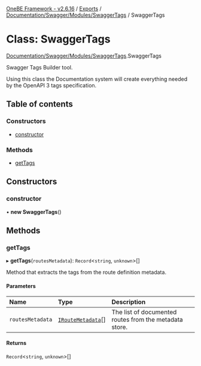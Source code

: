 [OneBE Framework - v2.6.16](../README.md) / [Exports](../modules.md) / [Documentation/Swagger/Modules/SwaggerTags](../modules/Documentation_Swagger_Modules_SwaggerTags.md) / SwaggerTags

# Class: SwaggerTags

[Documentation/Swagger/Modules/SwaggerTags](../modules/Documentation_Swagger_Modules_SwaggerTags.md).SwaggerTags

Swagger Tags Builder tool.

Using this class the Documentation system will create everything needed
by the OpenAPI 3 tags specification.

## Table of contents

### Constructors

- [constructor](Documentation_Swagger_Modules_SwaggerTags.SwaggerTags.md#constructor)

### Methods

- [getTags](Documentation_Swagger_Modules_SwaggerTags.SwaggerTags.md#gettags)

## Constructors

### constructor

• **new SwaggerTags**()

## Methods

### getTags

▸ **getTags**(`routesMetadata`): `Record`<`string`, `unknown`\>[]

Method that extracts the tags from the route definition metadata.

#### Parameters

| Name | Type | Description |
| :------ | :------ | :------ |
| `routesMetadata` | [`IRouteMetadata`](../interfaces/Documentation_Definition_RouteMetadata.IRouteMetadata.md)[] | The list of documented routes from the metadata store. |

#### Returns

`Record`<`string`, `unknown`\>[]
